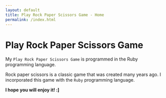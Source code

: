 ```yaml
---
layout: default
title: Play Rock Paper Scissors Game - Home
permalink: /index.html
---
```


# Play Rock Paper Scissors Game

My `Play Rock Paper Scissors Game` is programmed in the Ruby programming language.

Rock paper scissors is a classic game that was created many years ago. I incorporated this game with the `Ruby` programming language. 

**I hope you will enjoy it! :\]**
